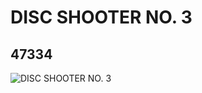 # DISC SHOOTER NO. 3
## 47334
![DISC SHOOTER NO. 3](https://lc-www-live-s.legocdn.com/media/bricks/5/2/4251144.jpg)